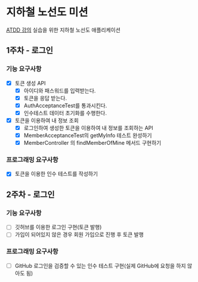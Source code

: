 # 지하철 노선도 미션
[ATDD 강의](https://edu.nextstep.camp/c/R89PYi5H) 실습을 위한 지하철 노선도 애플리케이션

## 1주차 - 로그인
### 기능 요구사항
 - [x] 토큰 생성 API 
   - [x] 아이디와 패스워드를 입력받는다.
   - [x] 토큰을 응답 받는다.
   - [x] AuthAcceptanceTest를 통과시킨다.
   - [x] 인수테스트 데이터 초기화를 수행한다.
 - [x] 토큰을 이용하여 내 정보 조회
   - [x] 로그인하여 생성한 토큰을 이용하여 내 정보를 조회하는 API
   - [x] MemberAcceptanceTest의 getMyInfo 테스트 완성하기
   - [x] MemberController 의 findMemberOfMine 메서드 구현하기
### 프로그래밍 요구사항
 - [x] 토큰을 이용한 인수 테스트를 작성하기

## 2주차 - 로그인
### 기능 요구사항
 - [ ] 깃허브를 이용한 로그인 구현(토큰 발행)
 - [ ] 가입이 되어있지 않은 경우 회원 가입으로 진행 후 토큰 발행
### 프로그래밍 요구사항
 - [ ] GitHub 로그인을 검증할 수 있는 인수 테스트 구현(실제 GitHub에 요청을 하지 않아도 됨)
